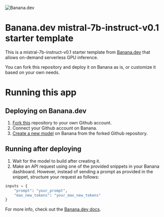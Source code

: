 ![](https://www.banana.dev/lib_zOkYpJoyYVcAamDf/x2p804nk9qvjb1vg.svg?w=340 "Banana.dev")

# Banana.dev mistral-7b-instruct-v0.1 starter template

This is a mistral-7b-instruct-v0.1 starter template from [Banana.dev](https://www.banana.dev) that allows on-demand serverless GPU inference.

You can fork this repository and deploy it on Banana as is, or customize it based on your own needs.

# Running this app

## Deploying on Banana.dev

1. [Fork this](https://github.com/bananaml/demo-mistral-7b-instruct-v0.1/fork) repository to your own Github account.
2. Connect your Github account on Banana.
3. [Create a new model](https://app.banana.dev/deploy) on Banana from the forked Github repository.

## Running after deploying

1. Wait for the model to build after creating it.
2. Make an API request using one of the provided snippets in your Banana dashboard. However, instead of sending a prompt as provided in the snippet, structure your request as follows:

```python
inputs = {
    "prompt": "your_prompt",
    "max_new_tokens": "your_max_new_tokens"
}
```

For more info, check out the [Banana.dev docs](https://docs.banana.dev/banana-docs/).

